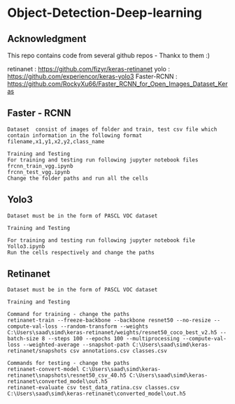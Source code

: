 # Object-Detection-Deep-learning
## Acknowledgment
This repo contains code from several github repos - Thankx to them :)

retinanet : https://github.com/fizyr/keras-retinanet
yolo : https://github.com/experiencor/keras-yolo3
Faster-RCNN : https://github.com/RockyXu66/Faster_RCNN_for_Open_Images_Dataset_Keras


## Faster - RCNN
```
Dataset  consist of images of folder and train, test csv file which contain information in the following format 
filename,x1,y1,x2,y2,class_name

```
```
Training and Testing
For training and testing run following jupyter notebook files
frcnn_train_vgg.ipynb
frcnn_test_vgg.ipynb
Change the folder paths and run all the cells
```

## Yolo3
```
Dataset must be in the form of PASCL VOC dataset

```
```
Training and Testing

For training and testing run following jupyter notebook file
Yollo3.ipynb
Run the cells respectively and change the paths
```
## Retinanet
```
Dataset must be in the form of PASCL VOC dataset

```
```
Training and Testing

Command for training - change the paths
retinanet-train --freeze-backbone --backbone resnet50 --no-resize --compute-val-loss --random-transform --weights C:\Users\saad\simd\keras-retinanet/weights/resnet50_coco_best_v2.h5 --batch-size 8 --steps 100 --epochs 100 --multiprocessing --compute-val-loss --weighted-average --snapshot-path C:\Users\saad\simd\keras-retinanet/snapshots csv annotations.csv classes.csv

Commands for testing - change the paths
retinanet-convert-model C:\Users\saad\simd\keras-retinanet\snapshots\resnet50_csv_40.h5 C:\Users\saad\simd\keras-retinanet\converted_model\out.h5
retinanet-evaluate csv test_data_ratina.csv classes.csv C:\Users\saad\simd\keras-retinanet\converted_model\out.h5
```
